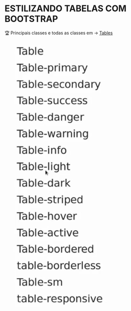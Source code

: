 # ESTILIZANDO TABELAS COM BOOTSTRAP

🏆 Principais classes e todas as classes em →  [Tables](https://getbootstrap.com/docs/5.1/content/tables/)

<img src=https://github.com/ViniciusSXavier999/Assets/blob/main/P%C3%B3sGradua%C3%A7%C3%A3o/tabelasbootstrap.png width="500"/>




























